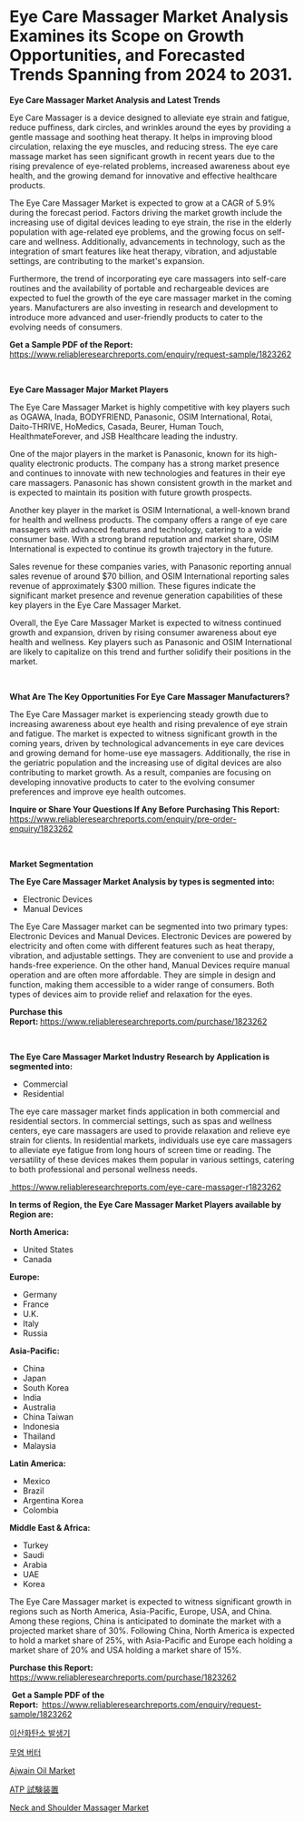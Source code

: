 <p><h1>Eye Care Massager Market Analysis Examines its Scope on Growth Opportunities, and Forecasted Trends Spanning from 2024 to 2031.</h1></p><p><strong>Eye Care Massager Market Analysis and Latest Trends</strong></p>
<p><p>Eye Care Massager is a device designed to alleviate eye strain and fatigue, reduce puffiness, dark circles, and wrinkles around the eyes by providing a gentle massage and soothing heat therapy. It helps in improving blood circulation, relaxing the eye muscles, and reducing stress. The eye care massage market has seen significant growth in recent years due to the rising prevalence of eye-related problems, increased awareness about eye health, and the growing demand for innovative and effective healthcare products.</p><p>The Eye Care Massager Market is expected to grow at a CAGR of 5.9% during the forecast period. Factors driving the market growth include the increasing use of digital devices leading to eye strain, the rise in the elderly population with age-related eye problems, and the growing focus on self-care and wellness. Additionally, advancements in technology, such as the integration of smart features like heat therapy, vibration, and adjustable settings, are contributing to the market's expansion.</p><p>Furthermore, the trend of incorporating eye care massagers into self-care routines and the availability of portable and rechargeable devices are expected to fuel the growth of the eye care massager market in the coming years. Manufacturers are also investing in research and development to introduce more advanced and user-friendly products to cater to the evolving needs of consumers.</p></p>
<p><strong>Get a Sample PDF of the Report:&nbsp;</strong> <a href="https://www.reliableresearchreports.com/enquiry/request-sample/1823262">https://www.reliableresearchreports.com/enquiry/request-sample/1823262</a></p>
<p>&nbsp;</p>
<p><strong>Eye Care Massager Major Market Players</strong></p>
<p><p>The Eye Care Massager Market is highly competitive with key players such as OGAWA, Inada, BODYFRIEND, Panasonic, OSIM International, Rotai, Daito-THRIVE, HoMedics, Casada, Beurer, Human Touch, HealthmateForever, and JSB Healthcare leading the industry. </p><p>One of the major players in the market is Panasonic, known for its high-quality electronic products. The company has a strong market presence and continues to innovate with new technologies and features in their eye care massagers. Panasonic has shown consistent growth in the market and is expected to maintain its position with future growth prospects. </p><p>Another key player in the market is OSIM International, a well-known brand for health and wellness products. The company offers a range of eye care massagers with advanced features and technology, catering to a wide consumer base. With a strong brand reputation and market share, OSIM International is expected to continue its growth trajectory in the future. </p><p>Sales revenue for these companies varies, with Panasonic reporting annual sales revenue of around $70 billion, and OSIM International reporting sales revenue of approximately $300 million. These figures indicate the significant market presence and revenue generation capabilities of these key players in the Eye Care Massager Market. </p><p>Overall, the Eye Care Massager Market is expected to witness continued growth and expansion, driven by rising consumer awareness about eye health and wellness. Key players such as Panasonic and OSIM International are likely to capitalize on this trend and further solidify their positions in the market.</p></p>
<p>&nbsp;</p>
<p><strong>What Are The Key Opportunities For Eye Care Massager Manufacturers?</strong></p>
<p><p>The Eye Care Massager market is experiencing steady growth due to increasing awareness about eye health and rising prevalence of eye strain and fatigue. The market is expected to witness significant growth in the coming years, driven by technological advancements in eye care devices and growing demand for home-use eye massagers. Additionally, the rise in the geriatric population and the increasing use of digital devices are also contributing to market growth. As a result, companies are focusing on developing innovative products to cater to the evolving consumer preferences and improve eye health outcomes.</p></p>
<p><strong>Inquire or Share Your Questions If Any Before Purchasing This Report:</strong> <a href="https://www.reliableresearchreports.com/enquiry/pre-order-enquiry/1823262">https://www.reliableresearchreports.com/enquiry/pre-order-enquiry/1823262</a></p>
<p>&nbsp;</p>
<p><strong>Market Segmentation</strong></p>
<p><strong>The Eye Care Massager Market Analysis by types is segmented into:</strong></p>
<p><ul><li>Electronic Devices</li><li>Manual Devices</li></ul></p>
<p><p>The Eye Care Massager market can be segmented into two primary types: Electronic Devices and Manual Devices. Electronic Devices are powered by electricity and often come with different features such as heat therapy, vibration, and adjustable settings. They are convenient to use and provide a hands-free experience. On the other hand, Manual Devices require manual operation and are often more affordable. They are simple in design and function, making them accessible to a wider range of consumers. Both types of devices aim to provide relief and relaxation for the eyes.</p></p>
<p><strong>Purchase this Report:&nbsp;</strong><a href="https://www.reliableresearchreports.com/purchase/1823262">https://www.reliableresearchreports.com/purchase/1823262</a></p>
<p>&nbsp;</p>
<p><strong>The Eye Care Massager Market Industry Research by Application is segmented into:</strong></p>
<p><ul><li>Commercial</li><li>Residential</li></ul></p>
<p><p>The eye care massager market finds application in both commercial and residential sectors. In commercial settings, such as spas and wellness centers, eye care massagers are used to provide relaxation and relieve eye strain for clients. In residential markets, individuals use eye care massagers to alleviate eye fatigue from long hours of screen time or reading. The versatility of these devices makes them popular in various settings, catering to both professional and personal wellness needs.</p></p>
<p><a href="https://www.reliableresearchreports.com/eye-care-massager-r1823262">&nbsp;https://www.reliableresearchreports.com/eye-care-massager-r1823262</a></p>
<p><strong>In terms of Region, the Eye Care Massager Market Players available by Region are:</strong></p>
<p>
    <p> <strong> North America: </strong>
        <ul>
            <li>United States</li>
            <li>Canada</li>
        </ul>
        </p> 
    <p> <strong> Europe: </strong>
        <ul>
            <li>Germany</li>
            <li>France</li>
            <li>U.K.</li>
            <li>Italy</li>
            <li>Russia</li>
        </ul>
        </p> 
    <p> <strong> Asia-Pacific: </strong>
        <ul>
            <li>China</li>
            <li>Japan</li>
            <li>South Korea</li>
            <li>India</li>
            <li>Australia</li>
            <li>China Taiwan</li>
            <li>Indonesia</li>
            <li>Thailand</li>
            <li>Malaysia</li>
        </ul>
        </p> 
    <p> <strong> Latin America: </strong>
        <ul>
            <li>Mexico</li>
            <li>Brazil</li>
            <li>Argentina Korea</li>
            <li>Colombia</li>
        </ul>
        </p> 
    <p> <strong> Middle East & Africa: </strong>
        <ul>
            <li>Turkey</li>
            <li>Saudi</li>
            <li>Arabia</li>
            <li>UAE</li>
            <li>Korea</li>
        </ul>
    </p>
    </p>
<p><p>The Eye Care Massager market is expected to witness significant growth in regions such as North America, Asia-Pacific, Europe, USA, and China. Among these regions, China is anticipated to dominate the market with a projected market share of 30%. Following China, North America is expected to hold a market share of 25%, with Asia-Pacific and Europe each holding a market share of 20% and USA holding a market share of 15%.</p></p>
<p><strong>Purchase this Report: </strong><a href="https://www.reliableresearchreports.com/purchase/1823262">https://www.reliableresearchreports.com/purchase/1823262</a></p>
<p>&nbsp;<strong>Get a Sample PDF of the Report:&nbsp;&nbsp;</strong><a href="https://www.reliableresearchreports.com/enquiry/request-sample/1823262">https://www.reliableresearchreports.com/enquiry/request-sample/1823262</a></p>
<p><strong></strong></p>
<p><p><a href="https://github.com/GabrielBlanda5656/Market-Research-Report-List-1/blob/main/576178524649.md">이산화탄소 발생기</a></p><p><a href="https://medium.com/@edenger9807/2024%EB%85%84%EB%B6%80%ED%84%B0-2031%EB%85%84%EA%B9%8C%EC%A7%80-%EC%98%88%EC%83%81%EB%90%98%EB%8A%94-%EB%AC%B4%EC%97%BC-%EB%B2%84%ED%84%B0-%EC%8B%9C%EC%9E%A5-%EB%8F%99%ED%96%A5-%EB%B0%8F-%EC%8B%9C%EC%9E%A5-%EB%B6%84%EC%84%9D-0289db303743">무염 버터</a></p><p><a href="https://issuu.com/reportprime-2/docs/ajwain-oil-market-size-2030.pptx">Ajwain Oil Market</a></p><p><a href="https://github.com/EthanMorar2011/Market-Research-Report-List-1/blob/main/129663726603.md">ATP 試験装置</a></p><p><a href="https://github.com/lubmix/Market-Research-Report-List-2/blob/main/neck-and-shoulder-massager-market.md">Neck and Shoulder Massager Market</a></p></p>